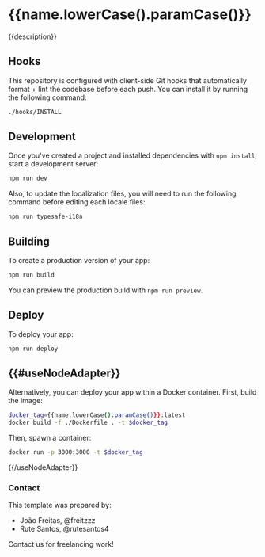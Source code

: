 # {{name.lowerCase().paramCase()}}

{{description}}

## Hooks

This repository is configured with client-side Git hooks that automatically format + lint the codebase before each push. You can install it by running the following command:

```bash
./hooks/INSTALL
```

## Development

Once you've created a project and installed dependencies with `npm install`, start a development server:

```bash
npm run dev
```

Also, to update the localization files, you will need to run the following command before editing each locale files:

```bash
npm run typesafe-i18n
```

## Building

To create a production version of your app:

```bash
npm run build
```

You can preview the production build with `npm run preview`.

## Deploy

To deploy your app:

```bash
npm run deploy
```

{{#useNodeAdapter}}
---

Alternatively, you can deploy your app within a Docker container. First, build the image:

```bash
docker_tag={{name.lowerCase().paramCase()}}:latest
docker build -f ./Dockerfile . -t $docker_tag
```

Then, spawn a container:

```bash
docker run -p 3000:3000 -t $docker_tag
```

{{/useNodeAdapter}}

### Contact

This template was prepared by:

- João Freitas, @freitzzz
- Rute Santos, @rutesantos4

Contact us for freelancing work!